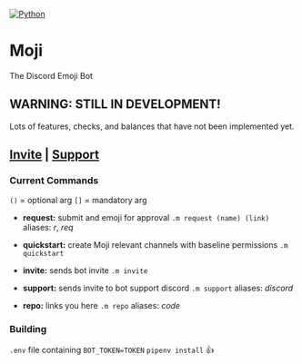 [![Python](https://img.shields.io/pypi/pyversions/discord.py.svg)](https://pypi.org/project/discord.py/)
 
# Moji
 The Discord Emoji Bot

## WARNING: STILL IN DEVELOPMENT!
Lots of features, checks, and balances that have not been implemented yet.

## [Invite](https://discord.com/oauth2/authorize?client_id=797227268228644874&scope=bot&permissions=1342565456) | [Support](https://discord.com/invite/VeDjBR4)

### Current Commands
`()` = optional arg
`[]` = mandatory arg
- **request:** submit and emoji for approval `.m request (name) (link)` aliases: *r*, *req*
- **quickstart:** create Moji relevant channels with baseline permissions `.m quickstart`

- **invite:** sends bot invite `.m invite`
- **support:** sends invite to bot support discord `.m support` aliases: *discord*
- **repo:** links you here `.m repo` aliases: *code*

### Building
`.env` file containing `BOT_TOKEN=TOKEN`
`pipenv install` 👍